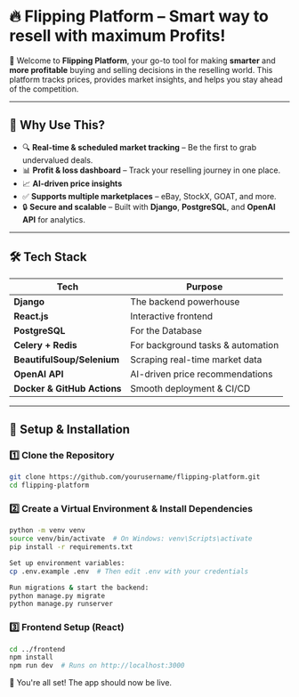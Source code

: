 # 🔥 Flipping Platform – Smart way to resell with maximum Profits!  

👋 Welcome to **Flipping Platform**, your go-to tool for making **smarter** and **more profitable** buying and selling decisions in the reselling world. This platform tracks prices, provides market insights, and helps you stay ahead of the competition.  

---

## 🚀 Why Use This?  
- 🔍 **Real-time & scheduled market tracking** – Be the first to grab undervalued deals.  
- 📊 **Profit & loss dashboard** – Track your reselling journey in one place.  
- 📈 **AI-driven price insights**  
- ✅ **Supports multiple marketplaces** – eBay, StockX, GOAT, and more.  
- 🔒 **Secure and scalable** – Built with **Django**, **PostgreSQL**, and **OpenAI API** for analytics.  

---

## 🛠 Tech Stack  
| Tech        | Purpose |
|------------|----------|
| **Django** | The backend powerhouse |
| **React.js** | Interactive frontend |
| **PostgreSQL** | For the Database |
| **Celery + Redis** | For background tasks & automation |
| **BeautifulSoup/Selenium** | Scraping real-time market data |
| **OpenAI API** | AI-driven price recommendations |
| **Docker & GitHub Actions** | Smooth deployment & CI/CD |


---



## 🔧 Setup & Installation  
### 1️⃣ Clone the Repository  
```bash
git clone https://github.com/yourusername/flipping-platform.git
cd flipping-platform
```

### 2️⃣ Create a Virtual Environment & Install Dependencies
```bash
python -m venv venv
source venv/bin/activate  # On Windows: venv\Scripts\activate
pip install -r requirements.txt

Set up environment variables:
cp .env.example .env  # Then edit .env with your credentials

Run migrations & start the backend:
python manage.py migrate
python manage.py runserver
```

### 3️⃣ Frontend Setup (React)
```bash
cd ../frontend
npm install
npm run dev  # Runs on http://localhost:3000
```
🎉 You're all set! The app should now be live.



 
